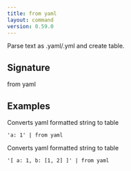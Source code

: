 ```yaml
---
title: from yaml
layout: command
version: 0.59.0
---
```


Parse text as .yaml/.yml and create table.

## Signature

from yaml 

## Examples

Converts yaml formatted string to table
```shell
'a: 1' | from yaml
```

Converts yaml formatted string to table
```shell
'[ a: 1, b: [1, 2] ]' | from yaml
```

